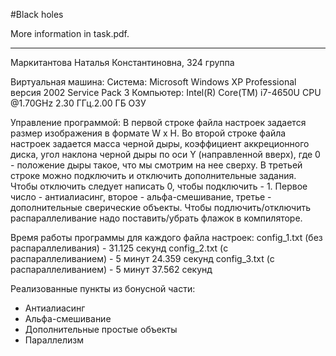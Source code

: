 #Black holes

More information in task.pdf.

-----------------------------------------------------
Маркитантова Наталья Константиновна, 324 группа

Виртуальная машина:
Система:
Microsoft Windows XP Professional
версия 2002
Service Pack 3
Компьютер:
Intel(R) Core(TM) i7-4650U
CPU @1.70GHz
2.30 ГГц.2.00 ГБ ОЗУ

Управление программой:
В первой строке файла настроек задается размер изображения в формате W x H.
Во второй строке файла настроек задается масса черной дыры, коэффициент аккреционного диска, угол наклона черной дыры по оси Y (направленной вверх), где 0 - положение дыры такое, что мы смотрим на нее сверху.
В третьей строке можно подключить и отключить дополнительные задания. Чтобы отключить следует написать 0, чтобы подключить - 1. Первое число - антиалиасинг, второе - альфа-смешивание, третье - дополнительные сверические объекты. Чтобы подлючить/отключить распараллеливание надо поставить/убрать флажок в компиляторе.

Время работы программы для каждого файла настроек:
сonfig_1.txt (без распараллеливания) - 31.125 секунд
сonfig_2.txt (с распараллеливанием) - 5 минут 24.359 секунд
config_3.txt (c распараллеливанием) - 5 минут 37.562 секунд

Реализованные пункты из бонусной части:
- Антиалиасинг
- Альфа-смешивание
- Дополнительные простые объекты
- Параллелизм